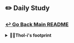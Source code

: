 ## ✏️ Daily Study
### [↩ Go Back Main README](https://github.com/3rd-PJ-Spring/Checkpoint?tab=readme-ov-file#%EF%B8%8F-daily-study)
<details>
  <summary><b>🐻‍❄️ThoI-i's footprint</b></summary>
<details>
		<summary><b>ㅤ25/01/23/목:</b></summary>	
		ㅤㅤㅤ내용
</details>
<details>
		<summary><b>ㅤ25/01/22/수:</b></summary>	
		ㅤㅤㅤ내용
</details>
<details>
		<summary><b>ㅤ25/01/21/화:</b></summary>	
		ㅤㅤㅤ내용
</details>
<details>
		<summary><b>ㅤ25/01/20/월:</b></summary>	
		ㅤㅤㅤ내용
</details>
<details>
		<summary><b>ㅤ25/01/17/금:</b></summary>	
		ㅤㅤㅤ내용
</details>
<details>
		<summary><b>ㅤ25/01/16/목:</b></summary>	
		ㅤㅤㅤ내용
</details>
<details>
		<summary><b>ㅤ25/01/15/수: GitHub push 실수 시 | ⭐⭐ 대상의 추상화: 제네릭 타입 파라미터<T>와 와일드카드<?>, Row 타입</b></summary>
<details>
<summary><b>ㅤㅤ⭐GitHub push 실수 시(이전 버전으로 변경 | 커밋 로그 삭제 방법)</b></summary>
<h3>⭐개인 브랜치 푸시한 커밋 수정</h3>

<b>1. git revert #XXXX(커밋 해시): 변경 로그를 남김</b><br>
`git switch 개인 브랜치` → `git revert #XXXX(커밋 해시: 변경 원하는 버전)` → `git push origin 개인 브랜치`

<b>2. git reset --hard #XXXX(커밋 해시): 변경 로그 삭제**※ Main 브랜치에 PR→Merge되기 전이라면 git reset --hard 언제든 OK(**단, 작업한 파일이 혼자만 쓰는 경우)</b><br>
`git switch 개인 브랜치` → `git reset --hard #XXXX(커밋 해시: 변경 원하는 버전)` → `git push --force origin 개인 브랜치`

<h3>⭐⭐Main 브랜치에 머지된 커밋 수정(개인 브랜치 PR → Main 브랜치 Merge 후 수정 필요)</h3>
<h4>0.main 브랜치 push 금지 설정 해제 </h4>

<b>1. git revert #XXXX(커밋 해시): 변경 로그를 남김</b><br>
`git switch main` → `git revert #XXXX(커밋 해시: 변경 원하는 버전)` → `git push origin main`

<b>2. git reset --hard #XXXX(커밋 해시): 변경 로그 삭제 (⭐⭐⭐강사님 왈: 없다고 생각하세요)</b><br>
`git switch main` → `git reset --hard #XXXX(커밋 해시: 변경 원하는 버전)` → `git push --force origin main`
</details>
<details>
<summary><b>ㅤㅤ⭐⭐ ⭐⭐ 대상의 추상화: 제네릭 타입 파라미터<T>와 와일드카드<?>, Row 타입</b></summary>

<h3>Generic(제네릭): 일반화 ~ 특정 타입에 의존X, 다양한 타입에 대해 동작하도록 설계</h3>

| **구분**               | **설명**                                                  | **예시**                                                                                |
|------------------------|-----------------------------------------------------------|---------------------------------------------------------------------------------------|
| **일반 타입**           | **구체적으로 정의된 고정된 타입**.<br>객체나 변수의 자료형을 명확히 지정. | `String`, `Integer`, `Apple`<br>`public String name;`, `public int value;`           |
| **제네릭 타입 매개변수** | **선언 시 사용되는 타입 매개변수**.<br>추상화 및 설계에 사용.         | `<T>`, `<E>`<br>`GenericPredicate<T>`                                                |
| **제네릭 타입**         | 제네릭이 적용된 **실제 타입**.<br>매개변수가 대체된 결과값.         | `String`, `Integer`, `Apple`<br>`GenericPredicate<String>`, `GenericPredicate<Apple>` |


<h3>`GenericPredicate<T>`, `GenericPredicate<Apple>`, `GenericPredicate (Row Tpye)` 비교</h3>

| **구분**             |`GenericPredicate<T>`                                                   |`GenericPredicate<Apple>`                          | `GenericPredicate (Raw Type)`                     |
|----------------------|---------------------------------------------------------------------------|----------------------------------------------------|--------------------------------------------------|
| **제네릭 타입 선언**  | 제네릭 타입 `T`가 선언됨<br>타입을 전달받아야 함                                            | 제네릭 타입이 `Apple`로 고정                        | 제네릭 타입 없이 사용<br>(Raw Type)                |
| **타입 지정**         | 동적으로 설정 가능                                                                | `Apple` 타입으로 고정                               | 타입 지정하지 않고 사용                            |
| **타입 지정 필요 여부** | `GenericPredicate<Apple>`,<br>`GenericPredicate<String>` 등<br>명시적으로 타입을 지정해야 함 | `GenericPredicate<Apple>`로 타입이 고정<br>다른 객체를 사용할 수 없음 | 타입 지정하지 않고<br>간단히 사용 가능           |
| **타입 안전성**       | 타입이 명확히 지정<br>**컴파일 시 타입 체크 가능**                                          | 컴파일 시 타입 체크<br>(안전)                       | 타입 정보가 없어<br>**컴파일 시 타입 체크 불가**   |
| **유연성**            | 다양한 객체에 동작 가능                                                             | 특정 타입 (`Apple`)에 맞게 설계                     | 타입 제한이 없으나,<br>**런타임 에러 발생 가능**   |

<h3>Raw 타입</h3>
- 제네릭 도입되기 전(Java 5 이전) 사용 방식 → **타입 안정성 없이 사용(String, int, 객체 한 리스트에 추가 가능)**
- 제네릭 도입 후 **레거시 코드/API와 호환성 유지를 위해** Raw 타입 허용

<h4>🚨 문제점</h4>
- **타입 안정성 부족**: 컴파일 시 타입 체크X | 잘못된 타입 포함될 가능성 有
- **런타임 오류 발생 가능성**↑: 잘못된 타입을 캐스팅 시 ClassCastingException 발생

<h3>제네릭 타입 파라미터 `<T>`와 와일드카드 `<?>`</h3>

| **구분**                  | **제네릭 타입 파라미터 `<T>`**                     | **와일드카드 `<?>`**                            |
|--------------------------|--------------------------------------------------|-----------------------------------------------|
| **주된 목적**             | 새로운 타입 매개변수 선언<br>(메서드나 클래스에서 타입을 정의) | 이미 정의된 타입을 느슨하게 받아들임                 |
| **쓰기 작업**             | 타입 매개변수에 따라 추가 가능                           | 쓰기 작업은 불가능<br>(컴파일러가 타입을 알 수 없기 때문) |
| **읽기 작업**             | 타입 매개변수를 통해 읽을 수 있음                        | `Object`로 업 캐스팅되어 읽기 가능                  |
| **읽기 작업만 필요할 때**   | 가능하지만 불필요하게 복잡할 수 있음                      | 적합: 단순하고 직관적인 코드 작성 가능                |
| **타입 범위 제한 (`extends`, `super`)** | 직접 작성해야 함                                   | 상/하한 제한<br>(`? extends T`, `? super T`)로 타입 제어 가능 |
| **특정 타입이 명확히 정해져 있을 때** | 적합: 타입을 명확히 선언하고, 쓰기/읽기 작업 모두 가능        | 부적합: 타입이 불명확해 쓰기 작업에 제한됨              |
| **타입이 다양한 리스트를 처리할 때**   | 부적합: 매번 타입을 선언해야 함                          | 적합: 타입에 관계없이 읽기 작업만 수행 가능             |

<h3>상한 제한 (`? extends T`) : `T`와 `T`의 하위 클래스만 허용</h3>
<h4>이 메서드는 `Number`와 그 하위 타입(`List<Integer>`,`List<Double>`)만 받을 수 있음</h4>

```java
public void printNumbers(List<? extends Number> numbers) { // ?는 Interger / Double이다
    for (Number num : numbers) {
        System.out.println(num);
    }
}
```
<h3>하한 제한 (`? super T`) : `T`와 `T` 의 상위 클래스만 허용</h3>
<h4>이 메서드는 `Integer`와 그 상위 타입(`List<Number>`, `List<Object>`)만 받을 수 있음</h4>

```java
public void addNumbers(List<? super Integer> list) { // Interger의 부모는 ?이다. 
    list.add(42);
    list.add(99);
}
```

<h3>상한 제한 / 하한 제한</h3>

| **구분**              | **상한 제한 (`? extends T`)**                              | **하한 제한 (`? super T`)**                              |
|----------------------|---------------------------------------------------------|---------------------------------------------------------|
| **허용 범위**          | `T`와 `T`의 하위 클래스만 허용                                  | `T`와 `T`의 상위 클래스만 허용                                  |
| **주요 사용 사례**      | 데이터를 **읽기 전용**으로 처리할 때                             | 데이터를 **쓰기 작업** 중심으로 처리할 때                              |
| **읽기 작업**          | 가능: 타입 안정성을 유지하며 읽기 가능                           | 제한적: 항상 `Object` 타입으로 반환                              |
| **쓰기 작업**          | 불가능: 삽입 작업은 허용되지 않음                               | 가능: 타입 안정성을 유지하며 데이터 추가 가능                              |
| **사용 가능한 키워드**   | `? extends T` (T와 그 하위 클래스)                           | `? super T` (T와 그 상위 클래스)                              |


<h3>기본 자료형과 래퍼 클래스의 관계</h3>

| **기본 자료형** | **래퍼 클래스**    |
|----------------|------------------|
| `int`          | `Integer`       |
| `double`       | `Double`        |
| `float`        | `Float`         |
| `long`         | `Long`          |
| `short`        | `Short`         |
| `byte`         | `Byte`          |
| `char`         | `Character`     |
| `boolean`      | `Boolean`       |



<h3>Int, String이 혼합된 List를 분리하기(Row Type)</h3>

```java
import java.util.ArrayList;
import java.util.Iterator;
import java.util.List;

public class Main {
    public static void main(String[] args) {

        List<Object> mixedList = new ArrayList<>(); // String과 Integer 타입이 섞인 리스트
        mixedList.add("Hello");
        mixedList.add(42);
        mixedList.add("World");
        mixedList.add(99);

        printMixedList(mixedList); // 와일드카드의 List 값들을 출력
 }

// For-each 방식
public static void printMixedList(List<?> list) {
    // for-each 반복문으로 변경
    for (Object element : list) { // IntelliJ의 iter 템플릿 자동완성 사용
        if (element instanceof String) {
            System.out.println("String: " + element);
        } else if (element instanceof Integer) {
            System.out.println("Integer: " + element);
        } else {
            System.out.println("Unknown Type: " + element);
        }
    }
}


// Iterator 방식
public static void printMixedList(List<?> list) { 
        Iterator<?> iterator = list.iterator(); // 타입이 와일드카드<?>로 된 List 생성
                                                        // 와일드카드<?>로 된 리스트는 읽기(get, iterator.next)는 가능하지만 쓰기(삽입)은 불가능
        while (iterator.hasNext()) { // .hasNext 반복자에 값이 있으면 true / 값이 없으면 false로 반환
            Object element = iterator.next();   // .next()는 현재 포인터의 요소를 반환하고 다음 포인터로 이동시킴
							   // 컴파일러는 안정성을 위해 모든 요소 Object 타입으로 강제 반환
            if (element instanceof String) {     // instanceof : element가 String 타입이냐? → True/False 반환
                System.out.println("String: " + element);
            } else if (element instanceof Integer) {
                System.out.println("Integer: " + element);
            } else {
                System.out.println("Unknown Type: " + element);
            }
        }
    }
}
```
<h3>Iterator와 for-each</h3>

| **구분**            | **Iterator**                                                                 | **for-each**                                                                             |
|---------------------|-----------------------------------------------------------------------------|-----------------------------------------------------------------------------------------|
| **사용 목적**        | 컬렉션(리스트, 셋 등)의 요소를 순차적으로 접근하며, **요소 삭제**와 같은 추가 작업 가능.                | 간결하게 컬렉션이나 배열의 모든 요소를 순회. **요소 삭제 불가.**                                     |
| **구문**            | `Iterator<String> it = list.iterator();`<br>`while (it.hasNext()) {}`      | `for (String element : list) {}`                                                       |
| **코드 가독성**      | 상대적으로 복잡: **명시적으로 Iterator 생성** 및 `hasNext`, `next` 호출 필요.   | 간단하고 직관적: 추가적인 작업 없이 바로 컬렉션의 요소를 순회 가능.                                    |
| **요소 삭제 여부**    | 가능: `it.remove()`로 요소 삭제 가능.                                         | 불가능: 요소 삭제와 같은 작업은 지원되지 않음.                                                       |
| **컬렉션 타입**       | **모든 컬렉션에 사용 가능** (리스트, 셋, 맵 등).                                   | **Iterable을 구현한 컬렉션 및 배열만 사용 가능.**                                                     |
| **내부 동작**         | **Iterator 객체를 명시적으로 사용**하여 요소에 접근.                            | **컴파일러가 Iterator로 변환**하여 내부적으로 처리함.                                                |
| **장점**            | - 요소를 순회하면서 삭제 또는 수정 작업 가능.<br>- 컬렉션 외에도 다양한 데이터 구조에 사용 가능. | - 코드가 간결하고 직관적.<br>- 컬렉션이나 배열을 단순히 순회하는 데 적합.                                       |
| **단점**            | - 코드가 상대적으로 길고 복잡.<br>- 단순히 순회만 할 경우 과잉 설계일 수 있음.       | - 삭제 작업이나 Iterator의 세부 동작을 수행할 수 없음.<br>- 특정 조건에 따라 순회를 중단하기 어려움.                      |


```java
package chap2_7.lambda;

@FunctionalInterface // ⭐람다 표기법 O: 추상 메서드가 단 1개인 메서드(오버라이딩할 메서드)
public interface GenericPredicate<T> {
    boolean test(T t);
}
```
```java
package chap2_7.lambda;

import chap1_6.modi.pac1.A;

import java.util.ArrayList;
import java.util.List;
import java.util.function.Predicate;

public class FilterApple { // 여러 객체가 필터링 가능토록 제네릭 사용
    public static <T> List<T> filter(List<T> list, GenericPredicate<T> p) {
        List<T> filteredList = new ArrayList<>();
        for (T t : list) {
            if (p.test(t)) {
                filteredList.add(t);
            }
        }
        return filteredList;
    }
}
```
```java
public class Main {

    public static void main(String[] args) {
        // 숫자목록에서 짝수 필터링
        List<Integer> numbers = List.of(1,2,3,4,5,6);
        List<Integer> filterNumbers = filter(numbers, n -> n % 2 == 0); // 람다 표기법
        System.out.println("filterNumbers = " + filterNumbers);
        // 출력: filterNumbers = [2, 4, 6]

        // 3글자 이상인 문자열만 필터링
        List<String> foods = List.of("짜장면", "우동", "김", "탕수육"); // 람다 표기법
        List<String> filterFoods = filter(foods, f -> f.length() == 3);
        System.out.println("filterFoods = " + filterFoods);
        // 출력: filterFoods = [짜장면, 탕수육]
    }
}
```
</details>
</details>
	<details>
		<summary><b>ㅤ25/01/14/화: 클래스/메서드와 생성자 | ⭐객체와 인스턴스 | ② 내부(중첩)/익명 클래스+람다 표기법</b></summary>	
<h3>클래스(설계도)와 메서드[동작(로직)] 생성자(객체 생성, 필드 초기화)</h3>

| **구분**       | **클래스**                     | **메서드**                        | **생성자**                                      |
|----------------|--------------------------------|------------------------------------|------------------------------------------------|
| **매개변수**   | **사용 불가**                  | **사용 가능**                     | **사용 가능**                                  |
| **사용 목적**  | 객체의 설계도 제공              | 객체의 동작(로직)을 정의           | **객체 생성 및 필드 초기화**                   |
| **예시**       | `public class ApplePredicate {}` | `public boolean test(Apple apple) {}` | `public ApplePredicate(String color) {}`        |


<h3>⭐객체와 인스턴스</h3>

| **구분**       | **클래스 / 인터페이스 / 추상화 (설계도)**        | **객체 (`new 키워드`)**                   | **인스턴스 (결과물)**                  |
|--------------|--------------------------------------------------|-----------------------------------------|----------------------------------------|
| **필드 / 메서드** | 정의만 존재 (설계도 상태, 필드/메서드 정의)       | 값이 미입력된 상태 (null, 0, false)      | 모든 필드 값이 할당됨, 메서드 실행 가능 |
| **메모리**      | 미생성                                            | 생성                                    | 값 입력                                |

<h3>⭐ 내부(중첩)/익명 클래스</h3>

|                 | 인터페이스 (Interface)                                | 내부 클래스 (Inner)                                   | 익명 클래스 (Anonymous)               |
|-----------------|-------------------------------------------------------|-------------------------------------------------------|----------------------------------|
| **재사용**      | O                                                     | 클래스 내부에서 재사용                                | 1회용                              |
| **구현 여부**   | 인터페이스(설계도) + 실체 클래스(구현체) + 동작 클래스(Main) | 인터페이스(설계도) + 동작 클래스(Main)               | 동작 클래스(Main) + 동작 클래스(Main - 축약) |

<h3>⭐ 내부(중첩) 클래스 ~ Inner(Nested)</h3>

① 역할(Responsibilitiy) 분리 필요 시 → 한 클래스 내 관련 로직을 내부 클래스로 모아둠<br>
② 여러 메서드가 결과 값을 공유하는 경우(캡슐화 1) → 물건 구매-할인 적용-포인트 적립-현재 포인트 조회<br>
③ 개인/중요 정보 외부에서 접근/변경 방지(캡슐화 2) → 내부 클래스에서 private 선언<br>
④ 디자인 패턴(Iterator, Builder) 활용<br>
```java
package chap2_7.lambda;

public interface ApplePredicate { // 사과를 전달받아 특정 조건에 의해 사과를 필터링
    boolean test(Apple apple);
}
```
```java
public class Main { // 외부 클래스

    private static class AppleGreenOrRed implements ApplePredicate { // 내부 클래스
        @Override
        public boolean test(Apple apple) {
            return apple.getColor() == RED || apple.getColor() == GREEN;
            //                          ┗> 하단 이미지 참고         ┗> 하단 이미지 참고
            // Alt + Enter: Add on-demand static import for 'chap2_7.lambda.Color' 적용함
        }
    }

    public static void main(String[] args) { // main 메소드
        // 사과 바구니 생성
        List<Apple> appleBasket = List.of(
                new Apple(80, GREEN)
                , new Apple(155, GREEN)
                , new Apple(120, RED)
                , new Apple(97, RED)
                , new Apple(200, GREEN)
                , new Apple(50, RED)
                , new Apple(85, YELLOW)
                , new Apple(75, YELLOW)
        );
        List<Apple> applesGorR = filterApples(appleBasket, new AppleGreenOrRed());
        System.out.println("applesGorR = " + applesGorR);
    }
}
```
<img src="https://github.com/3rd-PJ-Spring/Checkpoint/blob/main/img/ThoI-i/250114(%ED%99%94)/%237_ThoI-i_BE_%EA%B0%9D%EC%B2%B4%EC%99%80%20%EC%9D%B8%EC%8A%A4%ED%84%B4%EC%8A%A4%20%20%E2%91%A1%20%EB%82%B4%EB%B6%80(%EC%A4%91%EC%B2%A9)%EC%9D%B5%EB%AA%85%20%ED%81%B4%EB%9E%98%EC%8A%A4%2B%EB%9E%8C%EB%8B%A4%20%ED%91%9C%EA%B8%B0%EB%B2%95.png" alt="Add on-demand static import for">
<h3>익명 클래스(Anonymous)</h3>
인터페이스/추상 클래스(또는 일반 클래스)를 구현/상속 → 메서드 오버라이드 → 인스턴스 생성

```java
package chap2_7.lambda;

public interface ApplePredicate { // 사과를 전달받아 특정 조건에 의해 사과를 필터링
    boolean test(Apple apple);
}
```
```java
public class Main {
    
    public static void main(String[] args) { // main 메소드
        // 사과 바구니 생성
        List<Apple> appleBasket = List.of(
                new Apple(80, GREEN)
                , new Apple(155, GREEN)
                , new Apple(120, RED)
                , new Apple(97, RED)
                , new Apple(200, GREEN)
                , new Apple(50, RED)
                , new Apple(85, YELLOW)
                , new Apple(75, YELLOW)
        );
        
        List<Apple> weightGT150 = filterApples(appleBasket, new ApplePredicate() { // 익명 클래스
            @Override                     // 익명 클래스를 구현/상속 <┘           ┖> class 내부 내용
            public boolean test(Apple apple) {
                return apple.getWeight() >= 150;
            }
        });
        
        System.out.println("weightGT150 = " + weightGT150);
    }
}
```
<h3>람다 표기법(익명 클래스)</h3>

<b>@FunctionalInterface ⭐추상 메서드가 단 1개인 메서드 = 오버라이딩할 메서드 1개</b><br>
└> **람다 표기법을 쓸 수 있다!**
```java
List<Apple> weightGT150 = filterApples(appleBasket, new ApplePredicate() { // 익명 클래스
            @Override                     // 익명 클래스를 구현/상속 <┘           ┖> class 내부 내용
            public boolean test(Apple apple) {
                return apple.getWeight() >= 150;
            }
        });
```
                            // 파라미터 <┒
① 객체 생성 생략 가능 [ new ___(){} ] → () -> {}<br>
```java                         
List<Apple> weightGT150 = filterApples(appleBasket, (apple) -> { // 람다 표현식 ① 
            @Override
            public boolean test(Apple apple) {
                return apple.getWeight() >= 150;
            }
        });
```
② 메서드 명 생략 가능 [ @Override public ____() ]<br>
```java
List<Apple> weightGT150 = filterApples(appleBasket, (apple) -> { // 람다 표현식 ②
                apple.getWeight() >= 150
        });
```
③ **코드 1줄** 중괄호{}, return 생략 가능 → 단일 표현식<br>
```java
List<Apple> weightGT150 = filterApples(appleBasket, (apple) -> apple.getWeight() >= 150);  // 람다 표현식 ③
```
</details>
	<details>
		<summary><b>ㅤ25/01/13/월: ⭐⭐️① 동작의 추상화 분석 + 복수 메서드(조건) + 스트림 API + 데이터 재활용(서버)과 SQL</b></summary>
<h3>① 인터페이스(메서드 형식(규격)을 설계/생성해서 필요한 기능을 바로바로 넣을 수 있게 만듬</h3>

```java
public interface ApplePredicate {
    boolean test(Apple apple);
}
```
<h3>② FilterApple 클래스에서 ApplePredicate a 파라미터를 통해서 1개의 조건(메서드)</h3>

```java
public class FilterApple {
    public static List<Apple> filterApples(List<Apple> basket, ApplePredicate a) {
        // ⓐ 필터링된 사과들만 담을 새 바구니 생성
        List<Apple> filteredBasketA = new ArrayList<>();

        // ⓑ 반복문과 조건문을 통해 특정 조건의 사과를 필터링
        for (Apple apple : basket) {
            if (a.test(apple)) { // ⓒ-1 a.test(apple)가 참이면
                filteredBasketA.add(apple); // ⓒ-2 apple 정보를 filteredBasket 배열에 추가함
            }
        }
        return filteredBasketA; // ⓓ 반복문 종료 후 filteredBasketA 배열을 반환함
    }
}         
```
<h3>③ 만약 파라미터 수 = 조건(메서드) 수 = 새 배열 수 = 필터링 수 = 조건에 맞게 반환해야한다면?</h3>
<h4>⭐️⭐️1개의 메서드 = 1개의 결과값을 반환</h4>

```java
public class FilterApple {      // 필터링할 사과 객체들이 담긴 리스트 <┐            ┌>조건을 정의하는 객체
    public static Map<String, List<Apple>> filterApples(List<Apple> basket, ApplePredicate a, ApplePredicate b, ApplePredicate c, ApplePredicate d) {
              // 메서드 반환 타입 Map<String, List<Apple>> → 복수의 조건 결과를 한 번에 반환하기 위해
        // Key(String): BasketA, BasketB  <┘ 	      ┗> Value: List<Apple>: 특정 조건에 맞는 사과 리스트

        List<Apple> filteredBasketA = new ArrayList<>(); // 각 조건에 맞는 사과를 담을 리스트 생성
        List<Apple> filteredBasketB = new ArrayList<>();
        List<Apple> filteredBasketC = new ArrayList<>();
        List<Apple> filteredBasketD = new ArrayList<>();

        for (Apple apple : basket) {         // List<Apple> basket 전체 사과 리스트를 하나씩 검사해서
            if (a.test(apple)) {             // 조건에 부합하는 리스트에 넣음
                filteredBasketA.add(apple);
            } else if (b.test(apple)) {
                filteredBasketB.add(apple);
            } else if (c.test(apple)) {
                filteredBasketC.add(apple);
            } else if (d.test(apple)) {
                filteredBasketD.add(apple);
            }
        }

        Map<String, List<Apple>> result = new HashMap<>(); // HashMap을 통해 Key 명을 지칭 |  Value에 필터된 리스트들을 저장함
        result.put("BasketA", filteredBasketA);                           // Key값을 호출하면 Value에 저장된 값을 호출할 수 있으며,
        result.put("BasketB", filteredBasketB);
        result.put("BasketC", filteredBasketC);
        result.put("BasketD", filteredBasketD);

        return result;                                    // 복수의 조건 결과 한 번에 반환(result)
    }
}
```
```java
🚨 만약 3개의 조건(a, b, c)만 쓰고 d를 쓰지 않는다면?
❌ 메모리 낭비 / 코드 가독성↓ / 유지보수 힘듬
```
<h3>④ 조건을 동적으로 생성(조건의 갯수만큼 배열, 필터링하여 반환함)</h3>

```java
public class FilterApple {                               // 필터링할 사과 객체들이 담긴 리스트 <┐
    public static Map<String, List<Apple>> filterApples(List<Apple> basket, List<ApplePredicate> predicates) {
        Map<String, List<Apple>> result = new HashMap<>();

        // 조건별 리스트 생성    ┏> 조건의 개수만큼 새 리스트 생성
        for (int i = 0; i < predicates.size(); i++) {
            result.put("Basket" + (char) ('A' + i), new ArrayList<>());
        }

        // 조건별로 사과 분류
        for (Apple apple : basket) {
            for (int i = 0; i < predicates.size(); i++) {
                if (predicates.get(i).test(apple)) {
                    result.get("Basket" + (char) ('A' + i)).add(apple); // 형 변환(Casting) ↓↓↓↓
                    break;
                }
            }
        }
        return result;
    }
}
```
```java
char 문자('A')는 유니코드(아스키코드) 숫자로 표현함
'A' = 65
('A' + 1) = int 66 [묵시적 형 변환(Up Casting)]
char   int

(char) ('A' + 1) = B [명시적 형 변환(Down Casting)] 
(char) (int 66) = B
```
<h3>⭐ List 인터페이스 메서드</h3>

| **기능**                   | **메서드 코드**                                                              | **예시**                                                                |
|---------------------------|-------------------------------------------------------------------------|-----------------------------------------------------------------------|
| **① 추가**                | `.add`, `.add(index, element)`                                          | `list.add("Apple")`, `list.add(1, "Banana")`                          |
| **② 조회**                | `.get(index)`                                                           | `list.get(0)`                                                         |
| **③ 수정**                | `.set(index, element)`                                                  | `list.set(1, "Orange")`                                               |
| **④ 삭제**                | `.remove(index)`, `.remove(element)`                                    | `list.remove(0)`, `list.remove("Apple")`                              |
| **⑤ 요소 확인 (true/false)** | `.contains(element)`                                                    | `list.contains("Apple")`                                              |
| **⑥ 크기 확인**            | `.size()`                                                               | `list.size()`                                                         |
| **⑦ 초기화**               | `.clear()`                                                              | `list.clear()`                                                        |
| **⑧ 공백 확인 (true/false)** | `.isEmpty()`                                                            | `list.isEmpty()`                                                      |
| **⑨ 정렬**                | `.sort(list)`**(오름차순)**<br/>`.sort(list, reverseOrder())`**(내림차순)** | `Collections.sort(list)`<br/>`list.sort(Comparator.reverseOrder())` |

<h3>⑤ 스트림 API 사용(JAVA 8↑): 가독성↑</h3>

```java
import java.util.*;
import java.util.stream.Collectors;

public class FilterApple {                                                         
    public static Map<String, List<Apple>> filterApples(List<Apple> basket, List<ApplePredicate> predicates) {
        Map<String, List<Apple>> result = new HashMap<>();

        // 조건별로 리스트 생성
        for (int i = 0; i < predicates.size(); i++) {
            String key = "Basket" + (char) ('A' + i);
            result.put(key, basket.stream()
                                  .filter(predicates.get(i)::test)
                                  .collect(Collectors.toList()));
        }
        return result;
    }
}
```
```java
🚨 중복 조건도 다시 검사(데이터 재활용 불가X)
❌ → 반복 횟수↑
```
<h3>⑥ AND/OR 조건을 활용한 데이터 재사용</h3>

```java
import java.util.*;
import java.util.function.Predicate;
import java.util.stream.Collectors;

public class FilterApple {

    public static Map<String, Long> filterAndCountApples(List<Apple> basket, List<Predicate<Apple>> conditions) {
        Map<String, List<Apple>> intermediateResults = new HashMap<>();
        Map<String, Long> counts = new HashMap<>();

        // 조건별로 결과 저장
        for (int i = 0; i < conditions.size(); i++) {
            String conditionKey = "Condition" + (i + 1);
            List<Apple> filtered = basket.stream()
                                         .filter(conditions.get(i))
                                         .collect(Collectors.toList());
            intermediateResults.put(conditionKey, filtered);
            counts.put(conditionKey, (long) filtered.size()); // 각 조건의 개수 저장
        }

        // 교집합 계산 (AND 조건)
        for (int i = 0; i < conditions.size(); i++) {
            for (int j = i + 1; j < conditions.size(); j++) {
                String intersectionKey = "Intersection" + (i + 1) + "&" + (j + 1);
                List<Apple> intersection = intermediateResults.get("Condition" + (i + 1)).stream()
                                                              .filter(conditions.get(j))
                                                              .collect(Collectors.toList());
                counts.put(intersectionKey, (long) intersection.size()); // 교집합 개수 저장
            }
        }

        return counts;
    }
}
```
```java
✅ 장점
ⓐ 네트워크 부하 감소↓: 데이터 재활용
ⓑ 유연한 조합: 조건 추가/변경 용이
ⓒ 데이터 캐싱:  SQL 부담↓ 감소

❌ 단점
ⓐ 메모리 사용량 증가
ⓑ 데이터 동기화 문제: SQL에서 데이터가 실시간 변화 반영 힘듬
```
<h3>✨요약</h3>

| 항목               | 서버 처리(데이터 재사용)              | SQL 처리                      | 서버 + SQL 결합              |
|--------------------|-----------------------------|------------------------------|-----------------------------|
| **장점**           | 동적/복잡한 조건 추가 가능, 재사용 + 캐싱 가능 | 대규모 데이터 계산 처리, 데이터베이스의 인덱스 최적화 기능 활용 | 성능 최적화, 유연성, 네트워크 부하 감소 |
| **데이터 수**      | 1만 건 이하 ↓                   | 100만 건 이상 ↑              | 중간 규모 (1만 ~ 100만 건)  |
| **데이터 용량**    | 수 MB ~ 500MB                | 5GB 이상 ↑                   | 500MB ~ 5GB                |
| **데이터 수정**    | 조회만                         | 실시간 반영 O                 | 조회 + 최소 수정             |
| **조건 조합**      | 동적 조합 용이                    | 고정된 조건에 적합             | 동적 조합 + SQL 필터링        |
| **실시간성**       | 낮음                          | 높음                         | SQL 최신 데이터 + 서버 조합   |
| **캐싱 활용**      | 가능 (메모리 캐싱)                 | 어려움                        | SQL + 캐싱으로 결합          |
| **적합한 경우**    | 소규모 데이터, 자주 바뀌는 조건          | 대규모 데이터, 실시간 데이터     | 균형 잡힌 처리, 실무 적합     |

</details>
	<details>
		<summary><b>ㅤ25/01/10/금: ① 동작(기능/메서드)의 추상화</b></summary>	
<h3>ApplePredicate 인터페이스, AppleWeightPredicate/AppleSomething 클래스 추가</h3>

```java
package chap2_7.lambda;

public interface ApplePredicate { // 사과를 전달받아 특정 조건에 의해 사과를 필터링
    boolean test(Apple apple);
}
```
```java
package chap2_7.lambda;

import chap1_6.modi.pac1.A;

import java.util.ArrayList;
import java.util.List;
import java.util.function.Predicate;

// 사과를 여러가지 방법으로 필터링
public class FilterApple {
    public static List<Apple> filterApples(List<Apple> basket, ApplePredicate a) {
        // 1. 필터링된 사과들만 담을 새 바구니 생성
        List<Apple> filteredBasket = new ArrayList<>();

        // 2. 반복문과 조건문을 통해 특정 조건의 사과를 필터링
        for (Apple apple : basket) {
            if (a.test(apple)) {
                filteredBasket.add(apple);
            }
        }
        return filteredBasket;
    }
}
```
```java
package chap2_7.lambda;

public class AppleWeightPredicate implements ApplePredicate {
    @Override
    public boolean test(Apple apple) {
        return apple.getWeight() >= 150;
    }
}
```
```java
package chap2_7.lambda;

public class AppleSomething implements ApplePredicate {
    @Override
    public boolean test(Apple apple) {
        return apple.getColor() == Color.RED && apple.getWeight() < 150;
    }
}
```
```java
package chap2_7.lambda;

import java.util.List;

import static chap2_7.lambda.Color.*;
import static chap2_7.lambda.FilterApple.*;
import static chap2_7.lambda.MappingApple.*;

public class Main {

    public static void main(String[] args) {
        // 사과 바구니 생성
        List<Apple> appleBasket = List.of(
                new Apple(80, GREEN)
                , new Apple(155, GREEN)
                , new Apple(120, RED)
                , new Apple(97, RED)
                , new Apple(200, GREEN)
                , new Apple(50, RED)
                , new Apple(85, YELLOW)
                , new Apple(75, YELLOW)
        );

        // 무게가 150 이상인 사과를 필터링
        List<Apple> weightGT150 = filterApples(appleBasket, new AppleWeightPredicate());
        System.out.println("weightGT150 = " + weightGT150);

        // 빨강색이면서 무게가 150 미만인 사과를 필터링
        List<Apple> applesSomethings = filterApples(appleBasket, new AppleSomething());
        System.out.println("applesSomethings = " + applesSomethings);
    }
}
```

</details>
	<details>
		<summary><b>ㅤ25/01/09/목: 동작의 추상화 | ⓞ List 인터페이스</b></summary>

```java
// 실행 순서
1. Apple 클래스 → 생성자로 Apple(무게, 색상)의 Apple 타입 생성
2. Main 클래스 → List<Apple> appleBasket = List.of(....)
                 ㄴ List 인터페이스 + Apple 타입의 appleBasket 객체 생성
3-1. FilterApple 클래스 → List<Apple> filterGreenApples(List<Apple> basket) {
   ㄴ List 인터페이스 + Apple 타입의 filterGreenApples 매서드 + List 인터페이스 + Apple 타입의 basket를 매개변수로 받음
3-2. for (Apple apple : basket) {
     if (apple.getColor() == Color.GREEN) {
         greenBasket.add(apple);
      }
        }
    ㄴ 녹색 사과만 넣을 Basket 배열 생성 
    + iter 배열 전용 반복문으로 초록색이면 greenBaket.add(apple)
    greenBasket를 return ※return으로 지역변수 생존시킴
4. Main 클래스 → List<Apple> greenApples = filterGreenApples(appleBasket);
					        System.out.println("greenApples = " + greenApples);
     ㄴ List 인터페이스 Apple 타입 greenApples 객체에 
           filterGreenApples 초록 사과만 필터링하는 매서드에 appleBasket 필터링할 데이터를 넣음
     System.out.println("greenApples = " + greenApples);
     ㄴ초록 사과만 들어있는 배열을 출력함
```
```java
package chap2_7.lambda;

import java.util.Objects;

public class Apple {

    private int weight; // 무게
    private Color color; // 색상

    public Apple() {
    }

    public Apple(int weight, Color color) {
        this.weight = weight;
        this.color = color;
    }

    public int getWeight() {
        return weight;
    }

    public void setWeight(int weight) {
        this.weight = weight;
    }

    public Color getColor() {
        return color;
    }

    public void setColor(Color color) {
        this.color = color;
    }

    @Override
    public String toString() {
        return "Apple{" +
                "weight=" + weight +
                ", color=" + color +
                '}';
    }
    @Override
    public boolean equals(Object o) {
        if (this == o) return true;
        if (o == null || getClass() != o.getClass()) return false;
        Apple apple = (Apple) o;
        return weight == apple.weight && color == apple.color;
    }

    @Override
    public int hashCode() {
        return Objects.hash(weight, color);
    }
}
```
```java
package chap2_7.lambda;

public enum Color {
    RED, GREEN, YELLOW
}
```
```java
package chap2_7.lambda;

import chap1_6.modi.pac1.A;

import java.util.ArrayList;
import java.util.List;
import java.util.function.Predicate;
// import static chap2_7.lambda.Color.*;

// 사과를 여러가지 방법으로 필터링
public class FilterApple {

    public static List<Apple> filterGreenApples(List<Apple> basket) {
        // 1. 녹색 사과들만 담을 새 바구니 생성
        List<Apple> greenBasket = new ArrayList<>();

        // 2. 반복문과 조건문을 통해 녹색 사과를 필터링
        for (Apple apple : basket) {
            if (apple.getColor() == Color.GREEN) {
//          if (apple.getColor() == GREEN) {
// ALT+ENTER: Add on-demand static import for 'chap2_7.lambda.Color'
                greenBasket.add(apple);
            }
        }
        return greenBasket;
    }
	}
```
```java
package chap2_7.lambda;

import java.util.List;

import static chap2_7.lambda.Color.*;
import static chap2_7.lambda.FilterApple.*;
import static chap2_7.lambda.MappingApple.*;

public class Main {

    public static void main(String[] args) {
        // 사과 바구니 생성
        List<Apple> appleBasket = List.of(
                new Apple(80, GREEN)
                , new Apple(155, GREEN)
                , new Apple(120, RED)
                , new Apple(97, RED)
                , new Apple(200, GREEN)
                , new Apple(50, RED)
                , new Apple(85, YELLOW)
                , new Apple(75, YELLOW)
        );

        List<Apple> greenApples = filterGreenApples(appleBasket);
        System.out.println("greenApples = " + greenApples);
```
```java
// 출력 결과
greenApples = [Apple{weight=80, color=GREEN}, Apple{weight=155, color=GREEN}, Apple{weight=200, color=GREEN}]
```


</details>
	<details>
		<summary><b>ㅤ25/01/08/수: 인터페이스(Interface), 내부 클래스(Inner), 익명 클래스(Anonymous)</b></summary>

|                 | 인터페이스 (Interface)                                | 내부 클래스 (Inner)                                   | 익명 클래스 (Anonymous)               |
|-----------------|-------------------------------------------------------|-------------------------------------------------------|----------------------------------|
| **재사용**      | O                                                     | 클래스 내부에서 재사용                                | 1회용                              |
| **구현 여부**   | 인터페이스(설계도) + 실체 클래스(구현체) + 동작 클래스(Main) | 인터페이스(설계도) + 동작 클래스(Main)               | 동작 클래스(Main) + 동작 클래스(Main - 축약) |

<h3>⭐️ 내부(중첩) 클래스 ~ Inner(Nested)</h3>
**① 역할(Responsibilitiy) 분리 필요 시**
    → 한 클래스 내 관련 로직을 내부 클래스로 모아둠<br>
**② 여러 메서드가 결과 값을 공유하는 경우(캡슐화 1)**
    → 물건 구매-할인 적용-포인트 적립-현재 포인트 조회<br>
**③ 개인/중요 정보 외부에서 접근/변경 방지(캡슐화 2)**
    → 내부 클래스에서 private 선언<br>
**④ 디자인 패턴(Iterator, Builder) 활용**

<h3>⭐️ 익명 클래스(Anonymous)</h3>
**단, 한 번 결과값을 보고 재사용하지 않는 경우** <br>
인터페이스/추상 클래스(또는 일반 클래스)를 구현/상속 → 메서드 오버라이드 → 인스턴스 생성

<details>
		<summary><b>ㅤㅤ인터페이스(Interface): 재사용 多</b></summary>

```java
package chap2_6.inner;

public interface Calculator {

    int operate(int n1, int n2); // 두개의 정수를 가지고 연산
}
```
```java
package chap2_6.inner;

public class AddCalculator implements Calculator {
    @Override
    public int operate(int n1, int n2) {
        return n1 + n2;
    }
}
```
```java
package chap2_6.inner;

public class Main {
    public static void main(String[] args) {
        Calculator addCal = new AddCalculator();
        int result1 = addCal.operate(50, 30);
        System.out.println("result1 = " + result1);
        }
    }
```
</details>
<details>
		<summary><b>ㅤㅤ내부 클래스(Inner Class)</b></summary>	

```java
// 재활용하지 X 클래스 (해당 클래스 내부에서만 쓸 거 같다)
private static class
```
```java
package chap2_6.inner;

public interface Calculator {

    int operate(int n1, int n2); // 두개의 정수를 가지고 연산
}
```
```java
package chap2_6.inner;

public class Main {

    private static class SubCalculator implements Calculator {
        @Override
        public int operate(int n1, int n2) {
            return n1 - n2;
        }
public static void main(String[] args) {
        
        SubCalculator subCal = new SubCalculator();
	        int result2 = subCal.operate(100, 25);
	        System.out.println("result2 = " + result2);
    }
```
</details>
<details>
		<summary><b>ㅤㅤ익명 클래스 (Anonymous class)</b></summary>

```java
// 내부 클래스에서 단, 1번만 쓸거다.

Calculator multiCal = class MultiCalculator implements Calculator{}
↓
Calculator multiCal = (class MultiCalculator) implements Calculator{}
↓
Calculator multiCal = implements Calculator {}
↓
Calculator multiCal = new Calculator() {}
            implements를 대체 <<┘       ┖>> class를 의미
```
```java
package chap2_6.inner;
	public class Main {
	   public static void main(String[] args) {     
	          
	          Calculator multiCal =  new Calculator() {
            // 클래스 블록 내부
            @Override
            public int operate(int n1, int n2) {
                return n1 * n2;
            }
        };
           int result3 = multiCal.operate(6, 11);
		       System.out.println("result3 = " + result3);
     }
}
```
</details>
</details>
	<details>
		<summary><b>ㅤ25/01/07/화: 파일 입출력[(바이트 기반 스트림/텍스트 기반 스트림], 객체 파일 입출력</b></summary>	

| 출력 (Output)                                  | 입력 (Input)                                  |
|-----------------------------------------------|----------------------------------------------|
| Save: 저장할 정보 전송                         | Load: 저장된 데이터 읽기                     |
| FileOutputStream                               | FileInputStream                              |
| Writer                                        | Reader                                       |

|             | FileInputStream                                    | Reader                                  |
|-------------|-----------------------------------------------|----------------------------------------------|
| **타입**    | 바이트 기반 스트림                             | 텍스트 기반 스트림                            |
| **입력 방식** | 한 글자씩                                    | 한 라인씩 (BufferedReader - `readLine()`)   |

<details>
		<summary><b>ㅤㅤ객체 파일 입출력</b></summary>
<details>
		<summary><b>ㅤㅤㅤ객체 보조 스트림 (implements Serializable)</b></summary>	
		ㅤㅤㅤㅤㅤ<b>객체→스트림 통과(개념 필요)를 위해 직렬화[Serializable(저장 시)]</b>

```java
List<Snack> snackList = List.of(
...
        );

        ┌>>> 직렬화 O
// List<Snack>
┕>>> 직렬화 X

public class Snack implements Serializable
```
```java
package chap2_5.fileio.objstream;

import chap2_5.fileio.FileExample;

import java.io.FileOutputStream;
import java.io.ObjectOutputStream;
import java.util.List;
import java.util.ArrayList;

public class SaveSnack {

  public static void main(String[] args) {

    // 과자 객체 전부 세이브파일로 저장
    List<Snack> snackList = List.of(
            new Snack("콘칲", 1970, 1500, Snack.Taste.GOOD)
            , new Snack("오징어집", 1985, 1800, Snack.Taste.GOOD)
            , new Snack("사브레", 1980, 3000, Snack.Taste.BAD)
    );

    try (FileOutputStream fos = new FileOutputStream(FileExample.ROOT_PATH + "/snack.sav")) {
      // 객체를 바이트로 변환해주는 보조 스트림
      ObjectOutputStream oos = new ObjectOutputStream(fos);
      // 객체가 스트림을 통과하려면 직렬화라는 개념이 필요함
      oos.writeObject(snackList);
      System.out.println("객체 저장 성공!");

    } catch (Exception e) {
      e.printStackTrace();
    }

  }
}
```
```java
package chap2_5.fileio.objstream;

import java.io.Serializable;
import java.util.Objects;

// Snack이 스트림을 통과할 수 있도록 직렬화 명시
public class Snack implements Serializable {

  public enum Taste {
    GOOD, BAD
  }

  private String snackName;
  private int year; // 출시년도
  private int price; // 가격
  private Taste taste; // 맛

  public Snack() {
  }

  public Snack(String snackName, int year, int price, Taste taste) {
    this.snackName = snackName;
    this.year = year;
    this.price = price;
    this.taste = taste;
  }

  public String getSnackName() {
    return snackName;
  }

  public void setSnackName(String snackName) {
    this.snackName = snackName;
  }

  public int getYear() {
    return year;
  }

  public void setYear(int year) {
    this.year = year;
  }

  public int getPrice() {
    return price;
  }

  public void setPrice(int price) {
    this.price = price;
  }

  public Taste getTaste() {
    return taste;
  }

  public void setTaste(Taste taste) {
    this.taste = taste;
  }

  @Override
  public String toString() {
    return "Snack{" +
            "snackName='" + snackName + '\'' +
            ", year=" + year +
            ", price=" + price +
            ", taste=" + taste +
            '}';
  }

  @Override
  public boolean equals(Object o) {
    if (this == o) return true;
    if (o == null || getClass() != o.getClass()) return false;
    Snack snack = (Snack) o;
    return year == snack.year && price == snack.price && Objects.equals(snackName, snack.snackName) && taste == snack.taste;
  }

  @Override
  public int hashCode() {
    return Objects.hash(snackName, year, price, taste);
  }
}
```
</details>
<details>
		<summary><b>ㅤㅤㅤ역직렬화 (Deserialize) ~ 역직렬화 보조스트림 (ObjectInputStream)</b></summary>
<h3>Q: 아래 구문이 왜 필요해?</h3>

```java
List<Snack> snackList = (List<Snack>) ois.readObject();
```
```java
// ↓
    public final Object readObject()
        throws IOException, ClassNotFoundException {
        return readObject(Object.class);
    }
    
// readObject(); 메서드는 직렬화한 객체가 아닌 Object 객체로 가져옴
// Object → 사용자가 생성한 List<Snack>로 다운캐스팅 진행 → 역직렬화 완료(객체화)
```
```java
package chap2_5.fileio.objstream;

import chap2_5.fileio.FileExample;

import java.io.FileInputStream;
import java.io.ObjectInputStream;
import java.util.List;

public class LoadSnack {

  public static void main(String[] args) {

    try (FileInputStream fis = new FileInputStream(FileExample.ROOT_PATH + "/snack.sav")) {
      // 저장된 객체를 불러온 후 역직렬화
      ObjectInputStream ois = new ObjectInputStream(fis);

      List<Snack> snackList = (List<Snack>) ois.readObject();

      for (Snack snack : snackList) {
        System.out.println(snack);
      }

    } catch (Exception e) {
      e.printStackTrace();
    }
  }
}
```
</details>
</details>
</details>
<details>
		<summary><b>ㅤ25/01/06/월: 문서 작성 / FileOutputStream, FileInputStream</b></summary>	
		   ㅤㅤㅤㅤ<b>README / Notion 회의록 작성, GitHub 연결</b>
    <details>
		<summary><b>ㅤㅤㅤFileOutputStream: 바이트 기반 스트림 이미지 / 영상 / 소스코드 파일 저장</b></summary>
```java
public class FileOutputExample {
    public static void main(String[] args) {
        try {// 바이트 기반 출력 스트림 : 파일을 내보낸다 - Save기능
            FileOutputStream fos = new FileOutputStream(FileExample.ROOT_PATH + "/pet.txt"
                    fos.write(new byte[]{97, 99, 101});
        } catch (Exception e) {
            System.out.println("해당 경로를 찾을 수 없습니다.");
        }
    }
}
```

</details>
      <details>
		    <summary><b>ㅤㅤㅤFileOutputStream: 파일 읽기 | try ~ with ~ resource : 메모리 누수 코드 자동 클로징</b></summary>

```java
public class FileInputExample {
  public static void main(String[] args) {
    // try ~ with ~ resource : 메모리 누수가 있을 수 있는 코드를 자동 해제
    try (FileInputStream fis = new FileInputStream(FileExample.ROOT_PATH + "/pet.txt")) {
      int data = 0;
      while ((data = fis.read()) != -1) {
        System.out.write(data);  // 아스키 코드를 문자로 출력
      }
      System.out.flush();          // 출력 버퍼 비우기
    } catch (Exception e) {
      System.out.println("파일 로드에 실패했습니다");
    }
  }
}
```

</details>
     <details>
		    <summary><b>ㅤㅤㅤFileOutputStream: 파일 읽기 | finally (레거시) : 메모리 누수 방지 클로징 코드</b></summary>

```java
public class FileInputExample {
  public static void main(String[] args) {
    FileinputStream fis = null;
    try {
      fis = new FileInputStream(FileExample.ROOT_PATH + "/pet.txt"
      int data = 0;
      while ((data = fis.read()) != -1) {
        System.out.write(data);  // 아스키 코드를 문자로 출력
      }
      System.out.flush();          // 출력 버퍼 비우기
    } catch (Exception e) {
      System.out.println("파일 로드에 실패했습니다");
    } finally {  // 예외에 관계없이 실행할 코드
      try {  // 메모리 해제 - 누수 방지
        if (fis != null) fis.close();
      } catch (IOException e) {
        e.printStackTrace();
      }
    }
  }
}
```
</details>
</details>
</details>